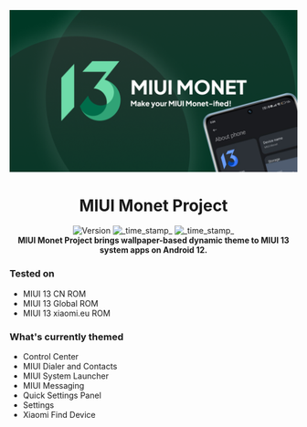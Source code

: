![MIUI Monet Project](https://raw.githubusercontent.com/MIUI-Monet-Project/.github/main/profile/Monet%20Updates.png)
<h1 align="center">MIUI Monet Project</h1>

<div align="center">
  <!-- Version -->
    <img src="https://img.shields.io/badge/Version-v1.1.0-blue.svg?longCache=true&style=popout-square"
      alt="Version" />
  <!-- Last Updated -->
    <img src="https://img.shields.io/badge/Updated-July 11, 2022-green.svg?longCache=true&style=flat-square"
      alt="_time_stamp_" />
  <!-- Min Magisk -->
    <img src="https://img.shields.io/badge/MinMagisk-20.4-red.svg?longCache=true&style=flat-square"
      alt="_time_stamp_" /></div>

<div align="center">
  <strong>MIUI Monet Project brings wallpaper-based dynamic theme to MIUI 13 system apps on Android 12.</strong></h3>
</div>


### Tested on
- MIUI 13 CN ROM
- MIUI 13 Global ROM
- MIUI 13 xiaomi.eu ROM

### What's currently themed
- Control Center
- MIUI Dialer and Contacts
- MIUI System Launcher
- MIUI Messaging
- Quick Settings Panel
- Settings
- Xiaomi Find Device
